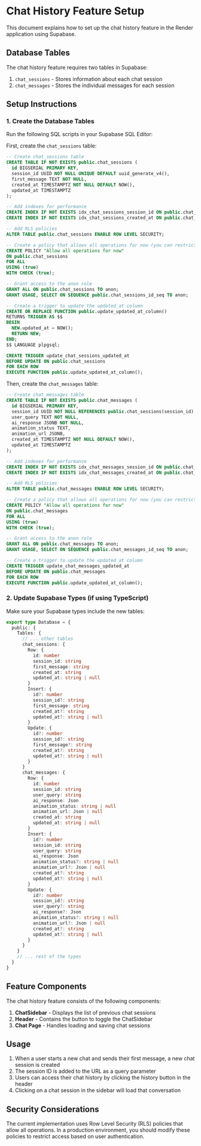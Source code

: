 # Chat History Feature Setup

This document explains how to set up the chat history feature in the Render application using Supabase.

## Database Tables

The chat history feature requires two tables in Supabase:

1. `chat_sessions` - Stores information about each chat session
2. `chat_messages` - Stores the individual messages for each session

## Setup Instructions

### 1. Create the Database Tables

Run the following SQL scripts in your Supabase SQL Editor:

First, create the `chat_sessions` table:

```sql
-- Create chat_sessions table
CREATE TABLE IF NOT EXISTS public.chat_sessions (
  id BIGSERIAL PRIMARY KEY,
  session_id UUID NOT NULL UNIQUE DEFAULT uuid_generate_v4(),
  first_message TEXT NOT NULL,
  created_at TIMESTAMPTZ NOT NULL DEFAULT NOW(),
  updated_at TIMESTAMPTZ
);

-- Add indexes for performance
CREATE INDEX IF NOT EXISTS idx_chat_sessions_session_id ON public.chat_sessions(session_id);
CREATE INDEX IF NOT EXISTS idx_chat_sessions_created_at ON public.chat_sessions(created_at);

-- Add RLS policies
ALTER TABLE public.chat_sessions ENABLE ROW LEVEL SECURITY;

-- Create a policy that allows all operations for now (you can restrict this later)
CREATE POLICY "Allow all operations for now" 
ON public.chat_sessions 
FOR ALL 
USING (true) 
WITH CHECK (true);

-- Grant access to the anon role
GRANT ALL ON public.chat_sessions TO anon;
GRANT USAGE, SELECT ON SEQUENCE public.chat_sessions_id_seq TO anon;

-- Create a trigger to update the updated_at column
CREATE OR REPLACE FUNCTION public.update_updated_at_column()
RETURNS TRIGGER AS $$
BEGIN
  NEW.updated_at = NOW();
  RETURN NEW;
END;
$$ LANGUAGE plpgsql;

CREATE TRIGGER update_chat_sessions_updated_at
BEFORE UPDATE ON public.chat_sessions
FOR EACH ROW
EXECUTE FUNCTION public.update_updated_at_column();
```

Then, create the `chat_messages` table:

```sql
-- Create chat_messages table
CREATE TABLE IF NOT EXISTS public.chat_messages (
  id BIGSERIAL PRIMARY KEY,
  session_id UUID NOT NULL REFERENCES public.chat_sessions(session_id) ON DELETE CASCADE,
  user_query TEXT NOT NULL,
  ai_response JSONB NOT NULL,
  animation_status TEXT,
  animation_url JSONB,
  created_at TIMESTAMPTZ NOT NULL DEFAULT NOW(),
  updated_at TIMESTAMPTZ
);

-- Add indexes for performance
CREATE INDEX IF NOT EXISTS idx_chat_messages_session_id ON public.chat_messages(session_id);
CREATE INDEX IF NOT EXISTS idx_chat_messages_created_at ON public.chat_messages(created_at);

-- Add RLS policies
ALTER TABLE public.chat_messages ENABLE ROW LEVEL SECURITY;

-- Create a policy that allows all operations for now (you can restrict this later)
CREATE POLICY "Allow all operations for now" 
ON public.chat_messages 
FOR ALL 
USING (true) 
WITH CHECK (true);

-- Grant access to the anon role
GRANT ALL ON public.chat_messages TO anon;
GRANT USAGE, SELECT ON SEQUENCE public.chat_messages_id_seq TO anon;

-- Create a trigger to update the updated_at column
CREATE TRIGGER update_chat_messages_updated_at
BEFORE UPDATE ON public.chat_messages
FOR EACH ROW
EXECUTE FUNCTION public.update_updated_at_column();
```

### 2. Update Supabase Types (if using TypeScript)

Make sure your Supabase types include the new tables:

```typescript
export type Database = {
  public: {
    Tables: {
      // ... other tables
      chat_sessions: {
        Row: {
          id: number
          session_id: string
          first_message: string
          created_at: string
          updated_at: string | null
        }
        Insert: {
          id?: number
          session_id?: string
          first_message: string
          created_at?: string
          updated_at?: string | null
        }
        Update: {
          id?: number
          session_id?: string
          first_message?: string
          created_at?: string
          updated_at?: string | null
        }
      }
      chat_messages: {
        Row: {
          id: number
          session_id: string
          user_query: string
          ai_response: Json
          animation_status: string | null
          animation_url: Json | null
          created_at: string
          updated_at: string | null
        }
        Insert: {
          id?: number
          session_id: string
          user_query: string
          ai_response: Json
          animation_status?: string | null
          animation_url?: Json | null
          created_at?: string
          updated_at?: string | null
        }
        Update: {
          id?: number
          session_id?: string
          user_query?: string
          ai_response?: Json
          animation_status?: string | null
          animation_url?: Json | null
          created_at?: string
          updated_at?: string | null
        }
      }
    }
    // ... rest of the types
  }
}
```

## Feature Components

The chat history feature consists of the following components:

1. **ChatSidebar** - Displays the list of previous chat sessions
2. **Header** - Contains the button to toggle the ChatSidebar
3. **Chat Page** - Handles loading and saving chat sessions

## Usage

1. When a user starts a new chat and sends their first message, a new chat session is created
2. The session ID is added to the URL as a query parameter
3. Users can access their chat history by clicking the history button in the header
4. Clicking on a chat session in the sidebar will load that conversation

## Security Considerations

The current implementation uses Row Level Security (RLS) policies that allow all operations. In a production environment, you should modify these policies to restrict access based on user authentication.
